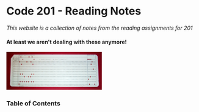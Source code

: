 # Code 201 - Reading Notes
*This website is a collection of notes from the reading assignments for 201*

#### At least we aren't dealing with these anymore! 

<img src="IMG/fortrancard.png" alt="Fortran card" width="250" height="100">



### Table of Contents

